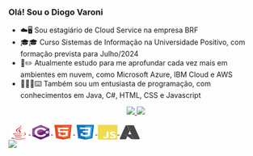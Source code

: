 
### Olá! Sou o Diogo Varoni
- ☁️🖥️  Sou estagiário de Cloud Service na empresa BRF
- 🎓🎓  Curso Sistemas de Informação na Universidade Positivo, com formação prevista para Julho/2024
- 📒✏️  Atualmente estudo para me aprofundar cada vez mais em ambientes em nuvem, como Microsoft Azure, IBM Cloud e AWS
- 🧑🏻‍💻⌨️  Também sou um entusiasta de programação, com conhecimentos em Java, C#, HTML, CSS e Javascript

<div align="center">
  <a href="https://github.com/diogovaroni">
  <img height="180em" src="https://github-readme-stats.vercel.app/api?username=diogovaroni&show_icons=true&theme=dracula&include_all_commits=true&count_private=true"/>
  <img height="180em" src="https://github-readme-stats.vercel.app/api/top-langs/?username=diogovaroni&layout=compact&langs_count=7&theme=dracula"/>
</div>

<div style="display: inline_block"><br>
  <img align="center" alt="Diogo-Java" height="30" width="40" src="https://raw.githubusercontent.com/devicons/devicon/master/icons/java/java-plain.svg">
  <img align="center" alt="Diogo-Csharp" height="30" width="40" src="https://raw.githubusercontent.com/devicons/devicon/master/icons/csharp/csharp-original.svg">
  <img align="center" alt="Diogo-HTML" height="30" width="40" src="https://raw.githubusercontent.com/devicons/devicon/master/icons/html5/html5-original.svg">
  <img align="center" alt="Diogo-CSS" height="30" width="40" src="https://raw.githubusercontent.com/devicons/devicon/master/icons/css3/css3-original.svg">
  <img align="center" alt="Diogo-Js" height="30" width="40" src="https://raw.githubusercontent.com/devicons/devicon/master/icons/javascript/javascript-plain.svg">
  <img align="center" alt="Diogo-azure" height="30" width="40" src="https://raw.githubusercontent.com/devicons/devicon/master/icons/azure/azure-plain.svg">
</div>

<div> 
  <a href="https://www.linkedin.com/in/diogo-varoni-7b235611a" target="_blank"><img src="https://img.shields.io/badge/-LinkedIn-%230077B5?style=for-the-badge&logo=linkedin&logoColor=white" target="_blank"></a>
</div>


<!--
**diogovaroni/diogovaroni** is a ✨ _special_ ✨ repository because its `README.md` (this file) appears on your GitHub profile.

Here are some ideas to get you started:

- 🔭 I’m currently working on ...
- 🌱 I’m currently learning ...
- 👯 I’m looking to collaborate on ...
- 🤔 I’m looking for help with ...
- 💬 Ask me about ...
- 📫 How to reach me: ...
- 😄 Pronouns: ...
- ⚡ Fun fact: ...
-->

